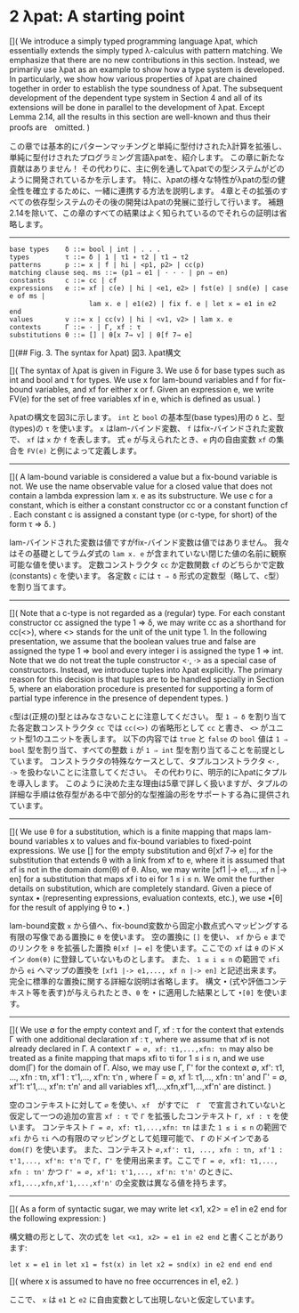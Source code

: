 # 2 λpat: A starting point

  [](
  We introduce a simply typed programming language λpat, which essentially extends the simply typed λ-calculus with pattern matching.
  We emphasize that there are no new contributions in this section.
  Instead, we primarily use λpat as an example to show how a type system is developed.
  In particularly, we show how various properties of λpat are chained together in order to establish the type soundness of λpat. 
  The subsequent development of the dependent type system in Section 4 and all of its extensions will be done in parallel to the development of λpat.
  Except Lemma 2.14, all the results in this section are well-known and thus their proofs are　omitted.
  )

  この章では基本的にパターンマッチングと単純に型付けされたλ計算を拡張し、単純に型付けされたプログラミング言語λpatを、紹介します。
  この章に新たな貢献はありません！
  その代わりに、主に例を通してλpatでの型システムがどのように開発されているかを示します。
  特に、λpatの様々な特性がλpatの型の健全性を確立するために、一緒に連携する方法を説明します。
  4章とその拡張のすべての依存型システムのその後の開発はλpatの発展に並行して行います。
  補題2.14を除いて、この章のすべての結果はよく知られているのでそれらの証明は省略します。

  ----



    base types    δ ::= bool | int | . . .
    types         τ ::= δ | 1 | τ1 ∗ τ2 | τ1 → τ2
    patterns      p ::= x | f | hi | <p1, p2> | cc(p)
    matching clause seq. ms ::= (p1 ⇒ e1 | · · · | pn ⇒ en)
    constants     c ::= cc | cf
    expressions   e ::= xf | c(e) | hi | <e1, e2> | fst(e) | snd(e) | case e of ms |
                        lam x. e | e1(e2) | fix f. e | let x = e1 in e2 end
    values        v ::= x | cc(v) | hi | <v1, v2> | lam x. e
    contexts      Γ ::= · | Γ, xf : τ
    substitutions θ ::= [] | θ[x 7→ v] | θ[f 7→ e]

  [](## Fig. 3. The syntax for λpat)
  図3. λpat構文

  [](
  The syntax of λpat is given in Figure 3.
  We use δ for base types such as int and bool and τ for types.
  We use x for lam-bound variables and f for fix-bound variables, and xf for either x or f.
  Given an expression e, we write FV(e) for the set of free variables xf in e, which is defined as usual.
  )

  λpatの構文を図3に示します。
  `int` と `bool` の基本型(base types)用の `δ` と、型(types)の `τ` を使います。
  `x` はlam-バインド変数、 `f` はfix-バインドされた変数で、 `xf` は `x` か `f` を表します。
  式 `e` が与えられたとき、`e` 内の自由変数 `xf` の集合を `FV(e)` と例によって定義します。

  ----

  [](
  A lam-bound variable is considered a value but a fix-bound variable is not.
  We use the name observable value for a closed value that does not contain a lambda expression lam x. e as its substructure.
  We use c for a constant, which is either a constant constructor cc or a constant function cf .
  Each constant c is assigned a constant type (or c-type, for short) of the form τ ⇒ δ.
  )

  lam-バインドされた変数は値ですがfix-バインド変数は値ではありません。
  我々はその基礎としてラムダ式の `lam x. e` が含まれていない閉じた値の名前に観察可能な値を使います。
  定数コンストラクタ `cc` か定数関数 `cf` のどちらかで定数(constants) `c` を使います。
  各定数 `c` には `τ ⇒ δ` 形式の定数型（略して、`c`型）を割り当てます。
  
  ----

  [](
  Note that a c-type is not regarded as a (regular) type.
  For each constant constructor cc assigned the type 1 ⇒ δ, we may write cc as a shorthand for cc(<>), where <> stands for the unit of the unit type 1.
  In the following presentation, we assume that the boolean values true and false are assigned the type 1 ⇒ bool and every integer i is assigned the type 1 ⇒ int.
  Note that we do not treat the tuple constructor <·, ·> as a special case of constructors.
  Instead, we introduce tuples into λpat explicitly.
  The primary reason for this decision is that tuples are to be handled specially in Section 5, where an elaboration procedure is presented for supporting a form of partial type inference in the presence of dependent types.
  )

  `c`型は(正規の)型とはみなさないことに注意してください。
  型 `1 ⇒ δ` を割り当てた各定数コンストラクタ `cc` では `cc(<>)` の省略形として `cc` と書き、 `<>` がユニット型1のユニットを表します。
  以下の内容では `true` と `false` の `bool` 値は `1 ⇒ bool` 型を割り当て、すべての整数 `i` が `1 ⇒ int` 型を割り当てることを前提としています。
  コンストラクタの特殊なケースとして、タプルコンストラクタ `<·, ·>` を扱わないことに注意してください。
  その代わりに、明示的にλpatにタプルを導入します。
  このように決めた主な理由は5章で詳しく扱いますが、タプルの詳細な手順は依存型がある中で部分的な型推論の形をサポートする為に提供されています。

  ----

  [](
  We use θ for a substitution, which is a finite mapping that maps lam-bound variables x to values and fix-bound variables to fixed-point expressions.
  We use [] for the empty substitution and θ[xf 7→ e] for the substitution that extends θ with a link from xf to e, where it is assumed that xf is not in the domain dom(θ) of θ.
  Also, we may write [xf1 |-> e1,..., xf n |-> en] for a substitution that maps xf i to ei for 1 ≤ i ≤ n.
  We omit the further details on substitution, which are completely standard.
  Given a piece of syntax • (representing expressions, evaluation contexts, etc.), we use •[θ] for the result of applying θ to •.
  )

  lam-bound変数 `x` から値へ、fix-bound変数から固定小数点式へマッピングする有限の写像である置換に `θ` を使います。
  空の置換に `[]` を使い、 `xf` から `e` までのリンクを `θ` を拡張した置換 `θ[xf |→ e]` を使います。ここでの `xf` は `θ` のドメイン `dom(θ)` に登録していないものとします。
  また、 `1 ≤ i ≤ n` の範囲で `xfi` から `ei` へマップの置換を `[xf1 |-> e1,..., xf n |-> en]` と記述出来ます。
  完全に標準的な置換に関する詳細な説明は省略します。
  構文 `•` (式や評価コンテキスト等を表す)が与えられたとき、`θ` を `•` に適用した結果として `•[θ]` を使います。

  ----

  [](
  We use ∅ for the empty context and Γ, xf : τ for the context that extends Γ with one additional declaration xf : τ , where we assume that xf is not already declared in Γ.
  A context `Γ = ∅, xf: τ1,...,xfn: τn` may also be treated as a finite mapping that maps xfi to τi for 1 ≤ i ≤ n, and we use dom(Γ) for the domain of Γ. 
  Also, we may use Γ, Γ' for the context ∅, xf': τ1, ..., xfn : τn, xf'1 : τ'1,..., xf'n: τ'n , where Γ = ∅, xf 1: τ1,..., xfn : τn' and Γ' = ∅, xf'1: τ'1,..., xf'n: τ'n' and all variables xf1,...,xfn,xf'1,...,xf'n' are distinct.
  )

  空のコンテキストに対して `∅` を使い、`xf`　がすでに　`Γ`　で宣言されていないと仮定して一つの追加の宣言 `xf : τ` で `Γ` を拡張したコンテキスト `Γ, xf : τ` を使います。
  コンテキスト `Γ = ∅, xf: τ1,...,xfn: τn` はまた `1 ≤ i ≤ n` の範囲で `xfi` から `τi` への有限のマッピングとして処理可能で、 `Γ` のドメインである `dom(Γ)` を使います。
  また、コンテキスト `∅,xf': τ1, ..., xfn : τn, xf'1 : τ'1,..., xf'n: τ'n` で `Γ, Γ'` を使用出来ます。ここで `Γ = ∅, xf1: τ1,..., xfn : τn'` かつ `Γ' = ∅, xf'1: τ'1,..., xf'n: τ'n'` のときに、`xf1,...,xfn,xf'1,...,xf'n'` の全変数は異なる値を持ちます。

  ----

  [](
  As a form of syntactic sugar, we may write let <x1, x2> = e1 in e2 end for the following expression:
  )

  構文糖の形として、次の式を `let <x1, x2> = e1 in e2 end` と書くことがあります:

    let x = e1 in let x1 = fst(x) in let x2 = snd(x) in e2 end end end

  [](
  where x is assumed to have no free occurrences in e1, e2.
  )

  ここで、 `x` は `e1` と `e2` に自由変数として出現しないと仮定しています。
